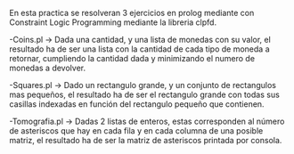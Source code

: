 En esta practica se resolveran 3 ejercicios en prolog mediante con Constraint Logic Programming mediante la libreria clpfd.

-Coins.pl -> Dada una cantidad, y una lista de monedas con su valor, el resultado ha de ser una lista con la cantidad de cada tipo de moneda a retornar, cumpliendo la cantidad dada y minimizando el numero de monedas a devolver.

-Squares.pl -> Dado un rectangulo grande, y un conjunto de rectangulos mas pequeños, el resultado ha de ser el rectangulo grande con todas sus casillas indexadas en función del rectangulo pequeño que contienen.

-Tomografia.pl -> Dadas 2 listas de enteros, estas corresponden al número de asteriscos que hay en cada fila y en cada columna de una posible matriz, el resultado ha de ser la matriz de asteriscos printada por consola.
